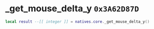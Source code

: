 # _get_mouse_delta_y `0x3A62D87D`

```lua
local result --[[ integer ]] = natives.core._get_mouse_delta_y()
```